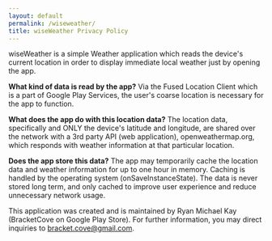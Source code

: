 ```yaml
---
layout: default
permalink: /wiseweather/
title: wiseWeather Privacy Policy
---
```


wiseWeather is a simple Weather application which reads the device's current location in order to display immediate local weather just by opening the app. 

**What kind of data is read by the app?**
Via the Fused Location Client which is a part of Google Play Services, the user's coarse location is necessary for the app to function. 

**What does the app do with this location data?**
The location data, specifically and ONLY the device's latitude and longitude, are shared over the network with a 3rd party API (web application), openweathermap.org, which responds with weather information at that particular location. 

**Does the app store this data?**
The app may temporarily cache the location data and weather information for up to one hour in memory. Caching is handled by the operating system (onSaveInstanceState). The data is never stored long term, and only cached to improve user experience and reduce unnecessary network usage.

This application was created and is maintained by Ryan Michael Kay (BracketCove on Google Play Store). For further information, you may direct inquiries to bracket.cove@gmail.com.